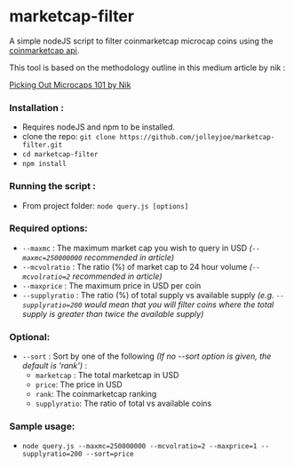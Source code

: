 # marketcap-filter

A simple nodeJS script to filter coinmarketcap microcap coins using the [coinmarketcap api](https://api.coinmarketcap.com/v1/ticker/).

This tool is based on the methodology outline in this medium article by nik :

[Picking Out Microcaps 101 by Nik](https://medium.com/@daytradernik/picking-out-microcaps-101-2215a5782691)

### Installation : 
- Requires nodeJS and npm to be installed.
- clone the repo: `git clone https://github.com/jolleyjoe/marketcap-filter.git`
- `cd marketcap-filter`
- `npm install`

### Running the script :
- From project folder: `node query.js [options]`

### Required options: 
- `--maxmc` : The maximum market cap you wish to query in USD *(`--maxmc=250000000` recommended in article)*
- `--mcvolratio` : The ratio (%) of market cap to 24 hour volume *(`--mcvolratio=2` recommended in article)*
- `--maxprice` : The maximum price in USD per coin
- `--supplyratio` : The ratio (%) of total supply vs available supply *(e.g. `--supplyratio=200` would mean that you will filter coins where the total supply is greater than twice the available supply)*

### Optional: 
- `--sort` : Sort by one of the following *(If no --sort option is given, the default is 'rank')* : 
  - `marketcap` : The total marketcap in USD
  - `price`: The price in USD
  - `rank`: The coinmarketcap ranking
  - `supplyratio`: The ratio of total vs available coins
  
  
### Sample usage: 
- `node query.js --maxmc=250000000 --mcvolratio=2 --maxprice=1 --supplyratio=200 --sort=price`

